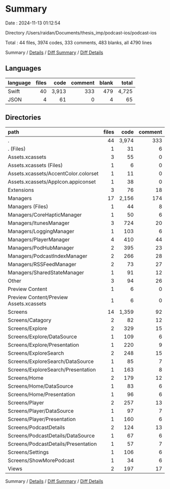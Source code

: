 # Summary

Date : 2024-11-13 01:12:54

Directory /Users/raidan/Documents/thesis_imp/podcast-ios/podcast-ios

Total : 44 files,  3974 codes, 333 comments, 483 blanks, all 4790 lines

Summary / [Details](details.md) / [Diff Summary](diff.md) / [Diff Details](diff-details.md)

## Languages
| language | files | code | comment | blank | total |
| :--- | ---: | ---: | ---: | ---: | ---: |
| Swift | 40 | 3,913 | 333 | 479 | 4,725 |
| JSON | 4 | 61 | 0 | 4 | 65 |

## Directories
| path | files | code | comment | blank | total |
| :--- | ---: | ---: | ---: | ---: | ---: |
| . | 44 | 3,974 | 333 | 483 | 4,790 |
| . (Files) | 1 | 31 | 6 | 5 | 42 |
| Assets.xcassets | 3 | 55 | 0 | 3 | 58 |
| Assets.xcassets (Files) | 1 | 6 | 0 | 1 | 7 |
| Assets.xcassets/AccentColor.colorset | 1 | 11 | 0 | 1 | 12 |
| Assets.xcassets/AppIcon.appiconset | 1 | 38 | 0 | 1 | 39 |
| Extensions | 3 | 76 | 18 | 13 | 107 |
| Managers | 17 | 2,156 | 174 | 315 | 2,645 |
| Managers (Files) | 1 | 44 | 8 | 10 | 62 |
| Managers/CoreHapticManager | 1 | 50 | 6 | 9 | 65 |
| Managers/ItunesManager | 3 | 724 | 20 | 75 | 819 |
| Managers/LoggingManager | 1 | 103 | 6 | 16 | 125 |
| Managers/PlayerManager | 4 | 410 | 44 | 70 | 524 |
| Managers/PodHubManager | 2 | 395 | 23 | 57 | 475 |
| Managers/PodcastIndexManager | 2 | 266 | 28 | 39 | 333 |
| Managers/RSSFeedManager | 2 | 73 | 27 | 21 | 121 |
| Managers/SharedStateManager | 1 | 91 | 12 | 18 | 121 |
| Other | 3 | 94 | 26 | 23 | 143 |
| Preview Content | 1 | 6 | 0 | 1 | 7 |
| Preview Content/Preview Assets.xcassets | 1 | 6 | 0 | 1 | 7 |
| Screens | 14 | 1,359 | 92 | 105 | 1,556 |
| Screens/Catagory | 2 | 82 | 12 | 10 | 104 |
| Screens/Explore | 2 | 329 | 15 | 24 | 368 |
| Screens/Explore/DataSource | 1 | 109 | 6 | 8 | 123 |
| Screens/Explore/Presentation | 1 | 220 | 9 | 16 | 245 |
| Screens/ExploreSearch | 2 | 248 | 15 | 17 | 280 |
| Screens/ExploreSearch/DataSource | 1 | 85 | 7 | 7 | 99 |
| Screens/ExploreSearch/Presentation | 1 | 163 | 8 | 10 | 181 |
| Screens/Home | 2 | 179 | 12 | 11 | 202 |
| Screens/Home/DataSource | 1 | 83 | 6 | 7 | 96 |
| Screens/Home/Presentation | 1 | 96 | 6 | 4 | 106 |
| Screens/Player | 2 | 257 | 13 | 17 | 287 |
| Screens/Player/DataSource | 1 | 97 | 7 | 6 | 110 |
| Screens/Player/Presentation | 1 | 160 | 6 | 11 | 177 |
| Screens/PodcastDetails | 2 | 124 | 13 | 8 | 145 |
| Screens/PodcastDetails/DataSource | 1 | 67 | 6 | 5 | 78 |
| Screens/PodcastDetails/Presentation | 1 | 57 | 7 | 3 | 67 |
| Screens/Settings | 1 | 106 | 6 | 14 | 126 |
| Screens/ShowMorePodcast | 1 | 34 | 6 | 4 | 44 |
| Views | 2 | 197 | 17 | 18 | 232 |

Summary / [Details](details.md) / [Diff Summary](diff.md) / [Diff Details](diff-details.md)
